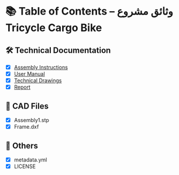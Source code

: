# 📚 Table of Contents – وثائق مشروع Tricycle Cargo Bike

## 🛠️ Technical Documentation
- [x] [Assembly Instructions](Assembly_Instructions.pdf)
- [x] [User Manual](User_Manual.pdf)
- [x] [Technical Drawings](Technical_Drawings.pdf)
- [x] [Report](Report.pdf)

## 📐 CAD Files
- [x] Assembly1.stp
- [x] Frame.dxf

## 📄 Others
- [x] metadata.yml
- [x] LICENSE
